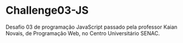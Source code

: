 # Challenge03-JS
Desafio 03 de programação JavaScript passado pela professor Kaian Novais, de Programação Web, no Centro Universitário SENAC.
